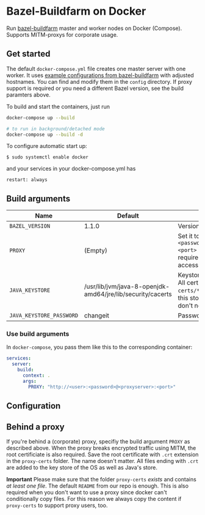 # Bazel-Buildfarm on Docker

Run [bazel-buildfarm](https://github.com/bazelbuild/bazel-buildfarm) master and worker nodes on Docker (Compose). Supports MITM-proxys for corporate usage.

## Get started

The default `docker-compose.yml` file creates one master server with one worker. It uses [example configurations from bazel-buildfarm](https://github.com/bazelbuild/bazel-buildfarm/tree/master/examples) with adjusted hostnames. You can find and modify them in the `config` directory. If proxy support is required or you need a different Bazel version, see the build paramters above.

To build and start the containers, just run

```bash
docker-compose up --build

# to run in background/detached mode
docker-compose up --build -d
```

To configure automatic start up:

```
$ sudo systemctl enable docker
```

and your services in your docker-compose.yml has
```
restart: always
```
## Build arguments

| Name                     | Default                                                    | Description                                                                                                                     |
| ------------------------ | ---------------------------------------------------------- | ------------------------------------------------------------------------------------------------------------------------------- |
| `BAZEL_VERSION`          | 1.1.0                                                      | Version of bazel to use                                                                                                         |
| `PROXY`                  | (Empty)                                                    | Set it to `http://<user>:<password>@<proxyserver>:<port>` if proxy usage is required for internet access.                       |
| `JAVA_KEYSTORE`          | /usr/lib/jvm/java-8-openjdk-amd64/jre/lib/security/cacerts | Keystore used for Bazel - All certificates in `proxy-certs/*.crt` are added to this store. You usually don't need to change it. |
| `JAVA_KEYSTORE_PASSWORD` | changeit                                                   | Password of `JAVA_KEYSTORE`                                                                                                     |

### Use build arguments

In `docker-compose`, you pass them like this to the corresponding container:

```yaml
services:
  server:
    build:
      context: .
      args:
        PROXY: "http://<user>:<password>@<proxyserver>:<port>"
```

## Configuration

## Behind a proxy

If you're behind a (corporate) proxy, specifiy the build argument `PROXY` as described above. When the proxy breaks encrypted traffic using MITM, the root certificiate is also required. Save the root certificate with `.crt` extension in the `proxy-certs` folder. The name doesn't matter. All files ending with `.crt` are added to the key store of the OS as well as Java's store.

**Important** Please make sure that the folder `proxy-certs` _exists_ and contains _at least one file_. The default `README` from our repo is enough. This is also required when you don't want to use a proxy since docker can't conditionally copy files. For this reason we always copy the content if `proxy-certs` to support proxy users, too.
